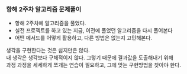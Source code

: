 ### 항해 2주차 알고리즘 문제풀이<br>

- 항해 2주차에 알고리즘을 풀었다.
- 실전 프로젝트를 하고 있는 지금, 이전에 풀었던 알고리즘을 다시 풀어본다
- 어떤 메서드를 어떻게 활용하고, 다른 방법은 없는지 고민해본다.
  <br>

생각을 구현한다는 것은 쉽지만은 않다. <br>
내 생각은 생각보다 구체적이지 않다. 그렇기 때문에 결과값을 도출해내기 위해 <br>
과정 과정을 세세하게 쪼개는 연습이 필요하고, 그에 맞는 구현방법을 찾아야 한다. <br>
